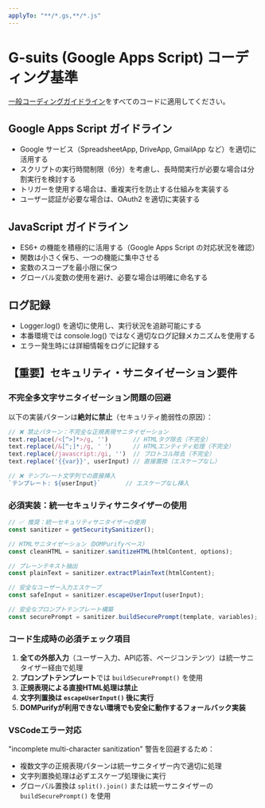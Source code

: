 ```yaml
---
applyTo: "**/*.gs,**/*.js"
---
```

# G-suits (Google Apps Script) コーディング基準

[一般コーディングガイドライン](./.github/instructions/general-coding.instructions.md)をすべてのコードに適用してください。

## Google Apps Script ガイドライン
- Google サービス（SpreadsheetApp, DriveApp, GmailApp など）を適切に活用する
- スクリプトの実行時間制限（6分）を考慮し、長時間実行が必要な場合は分割実行を検討する
- トリガーを使用する場合は、重複実行を防止する仕組みを実装する
- ユーザー認証が必要な場合は、OAuth2 を適切に実装する

## JavaScript ガイドライン
- ES6+ の機能を積極的に活用する（Google Apps Script の対応状況を確認）
- 関数は小さく保ち、一つの機能に集中させる
- 変数のスコープを最小限に保つ
- グローバル変数の使用を避け、必要な場合は明確に命名する

## ログ記録
- Logger.log() を適切に使用し、実行状況を追跡可能にする
- 本番環境では console.log() ではなく適切なログ記録メカニズムを使用する
- エラー発生時には詳細情報をログに記録する

## 【重要】セキュリティ・サニタイゼーション要件

### 不完全多文字サニタイゼーション問題の回避
以下の実装パターンは**絶対に禁止**（セキュリティ脆弱性の原因）：

```javascript
// ❌ 禁止パターン：不完全な正規表現サニタイゼーション
text.replace(/<[^>]*>/g, '')       // HTMLタグ除去（不完全）
text.replace(/&[^;]*;/g, ' ')      // HTMLエンティティ処理（不完全）
text.replace(/javascript:/gi, '')  // プロトコル除去（不完全）
text.replace('{{var}}', userInput) // 直接置換（エスケープなし）

// ❌ テンプレート文字列での直接挿入
`テンプレート: ${userInput}`       // エスケープなし挿入
```

### 必須実装：統一セキュリティサニタイザーの使用

```javascript
// ✅ 推奨：統一セキュリティサニタイザーの使用
const sanitizer = getSecuritySanitizer();

// HTMLサニタイゼーション（DOMPurifyベース）
const cleanHTML = sanitizer.sanitizeHTML(htmlContent, options);

// プレーンテキスト抽出
const plainText = sanitizer.extractPlainText(htmlContent);

// 安全なユーザー入力エスケープ
const safeInput = sanitizer.escapeUserInput(userInput);

// 安全なプロンプトテンプレート構築
const securePrompt = sanitizer.buildSecurePrompt(template, variables);
```

### コード生成時の必須チェック項目
1. **全ての外部入力**（ユーザー入力、API応答、ページコンテンツ）は統一サニタイザー経由で処理
2. **プロンプトテンプレート**では `buildSecurePrompt()` を使用
3. **正規表現による直接HTML処理は禁止**
4. **文字列置換は `escapeUserInput()` 後に実行**
5. **DOMPurifyが利用できない環境でも安全に動作するフォールバック実装**

### VSCodeエラー対応
"incomplete multi-character sanitization" 警告を回避するため：
- 複数文字の正規表現パターンは統一サニタイザー内で適切に処理
- 文字列置換処理は必ずエスケープ処理後に実行
- グローバル置換は `split().join()` または統一サニタイザーの `buildSecurePrompt()` を使用
